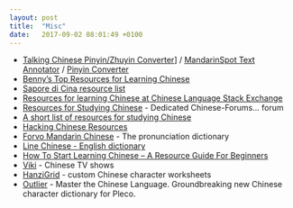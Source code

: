 ```yaml
---
layout: post
title:  "Misc"
date:   2017-09-02 08:01:49 +0100
---
```

* [Talking Chinese Pinyin/Zhuyin Converter](https://www.purpleculture.net/chinese-pinyin-converter/)] / [MandarinSpot Text Annotator](https://mandarinspot.com/annotate) / [Pinyin Converter](http://www.pin1yin1.com/)
* [Benny’s Top Resources for Learning Chinese](https://www.fluentin3months.com/chinese-learning-resources/)
* [Sapore di Cina resource list](http://www.saporedicina.com/english/learn-chinese-online-25-excellent-free-resources/)
* [Resources for learning Chinese at Chinese Language Stack Exchange](https://chinese.stackexchange.com/questions/1120/resources-for-learning-mandarin-chinese)
* [Resources for Studying Chinese](https://www.chinese-forums.com/forums/forum/44-resources-for-studying-chinese/) - Dedicated Chinese-Forums... forum
* [A short list of resources for studying Chinese](https://www.chinese-forums.com/forums/topic/51989-a-short-list-of-resources-for-studying-chinese/)
* [Hacking Chinese Resources](http://challenges.hackingchinese.com/resources)
* [Forvo Mandarin Chinese](https://forvo.com/languages/zh/) - The pronunciation dictionary
* [Line Chinese - English dictionary](http://ce.linedict.com/#/cnen/home)
* [How To Start Learning Chinese – A Resource Guide For Beginners](http://www.alllanguageresources.com/learn-chinese-beginner-resources/)
* [Viki](https://www.viki.com/countries/china) - Chinese TV shows
* [HanziGrid](https://www.hanzigrids.com/) - custom Chinese character worksheets
* [Outlier](https://www.outlier-linguistics.com/) - Master the Chinese Language. Groundbreaking new Chinese character dictionary for Pleco.
